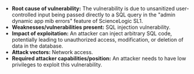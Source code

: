 - **Root cause of vulnerability:** The vulnerability is due to unsanitized user-controlled input being passed directly to a SQL query in the "admin dynamic app mib errors" feature of ScienceLogic SL1.
- **Weaknesses/vulnerabilities present:** SQL injection vulnerability.
- **Impact of exploitation:** An attacker can inject arbitrary SQL code, potentially leading to unauthorized access, modification, or deletion of data in the database.
- **Attack vectors:** Network access.
- **Required attacker capabilities/position:** An attacker needs to have low privileges to exploit this vulnerability.